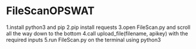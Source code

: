 # FileScanOPSWAT

1.install python3 and pip
2.pip install requests
3.open FileScan.py and scroll all the way down to the bottom
4.call upload_file(filename, apikey) with the required inputs
5.run FileScan.py on the terminal using python3
